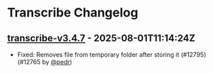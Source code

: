# Transcribe Changelog

## [transcribe-v3.4.7](https://github.com/laurent22/joplin/releases/tag/transcribe-v3.4.7) - 2025-08-01T11:14:24Z

- Fixed: Removes file from temporary folder after storing it (#12795) (#12765 by [@pedr](https://github.com/pedr))

